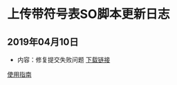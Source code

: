 # 上传带符号表SO脚本更新日志

## 2019年04月10日
- 内容：修复提交失败问题
[下载链接](https://cosmos.momocdn.com/cosmosdocs/00/22/0022A709-EC52-E808-5BA7-169FE4ACA33520190410.zip)


[使用指南](../jie-ru-zhi-nan.md#%E4%BD%BF%E7%94%A8%E4%B8%8A%E4%BC%A0%E7%AC%A6%E5%8F%B7so%E8%84%9A%E6%9C%AC)


